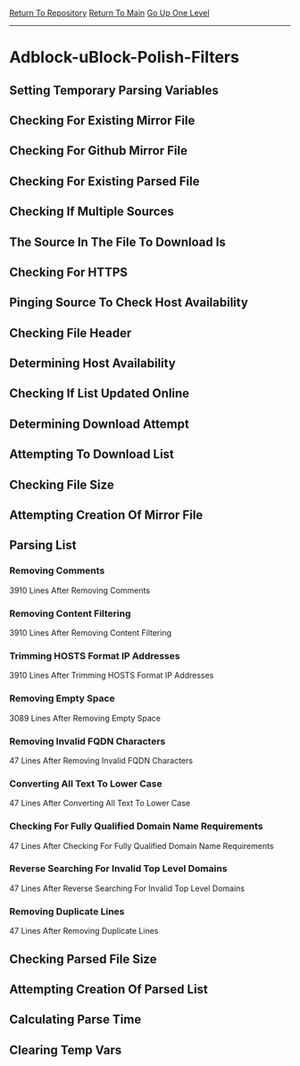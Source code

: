 [Return To Repository](https://github.com/deathbybandaid/piholeparser/)
[Return To Main](https://github.com/deathbybandaid/piholeparser/blob/master/RecentRunLogs/Mainlog.md)
[Go Up One Level](https://github.com/deathbybandaid/piholeparser/blob/master/RecentRunLogs/TopLevelScripts/30-Processing-External-Blacklists.md)
____________________________________
# Adblock-uBlock-Polish-Filters
## Setting Temporary Parsing Variables
## Checking For Existing Mirror File
## Checking For Github Mirror File
## Checking For Existing Parsed File
## Checking If Multiple Sources
## The Source In The File To Download Is
## Checking For HTTPS
## Pinging Source To Check Host Availability
## Checking File Header
## Determining Host Availability
## Checking If List Updated Online
## Determining Download Attempt
## Attempting To Download List
## Checking File Size
## Attempting Creation Of Mirror File
## Parsing List
### Removing Comments
3910 Lines After Removing Comments
### Removing Content Filtering
3910 Lines After Removing Content Filtering
### Trimming HOSTS Format IP Addresses
3910 Lines After Trimming HOSTS Format IP Addresses
### Removing Empty Space
3089 Lines After Removing Empty Space
### Removing Invalid FQDN Characters
47 Lines After Removing Invalid FQDN Characters
### Converting All Text To Lower Case
47 Lines After Converting All Text To Lower Case
### Checking For Fully Qualified Domain Name Requirements
47 Lines After Checking For Fully Qualified Domain Name Requirements
### Reverse Searching For Invalid Top Level Domains
47 Lines After Reverse Searching For Invalid Top Level Domains
### Removing Duplicate Lines
47 Lines After Removing Duplicate Lines
## Checking Parsed File Size
## Attempting Creation Of Parsed List
## Calculating Parse Time
## Clearing Temp Vars
